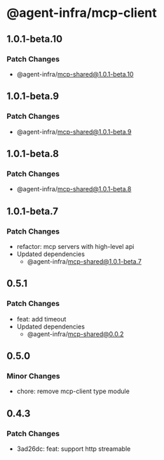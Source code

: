 # @agent-infra/mcp-client

## 1.0.1-beta.10

### Patch Changes

- @agent-infra/mcp-shared@1.0.1-beta.10

## 1.0.1-beta.9

### Patch Changes

- @agent-infra/mcp-shared@1.0.1-beta.9

## 1.0.1-beta.8

### Patch Changes

- @agent-infra/mcp-shared@1.0.1-beta.8

## 1.0.1-beta.7

### Patch Changes

- refactor: mcp servers with high-level api
- Updated dependencies
  - @agent-infra/mcp-shared@1.0.1-beta.7

## 0.5.1

### Patch Changes

- feat: add timeout
- Updated dependencies
  - @agent-infra/mcp-shared@0.0.2

## 0.5.0

### Minor Changes

- chore: remove mcp-client type module

## 0.4.3

### Patch Changes

- 3ad26dc: feat: support http streamable
